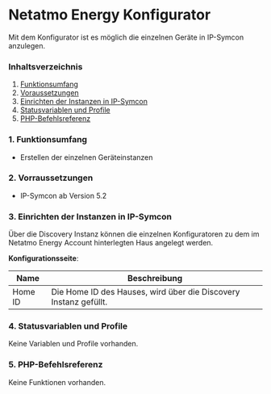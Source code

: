 # Netatmo Energy Konfigurator
Mit dem Konfigurator ist es möglich die einzelnen Geräte in IP-Symcon anzulegen.

### Inhaltsverzeichnis

1. [Funktionsumfang](#1-funktionsumfang)
2. [Voraussetzungen](#2-voraussetzungen)
3. [Einrichten der Instanzen in IP-Symcon](#4-einrichten-der-instanzen-in-ip-symcon)
4. [Statusvariablen und Profile](#5-statusvariablen-und-profile)
5. [PHP-Befehlsreferenz](#7-php-befehlsreferenz)

### 1. Funktionsumfang

* Erstellen der einzelnen Geräteinstanzen

### 2. Vorraussetzungen

- IP-Symcon ab Version 5.2

### 3. Einrichten der Instanzen in IP-Symcon

Über die Discovery Instanz können die einzelnen Konfiguratoren zu dem im Netatmo Energy Account hinterlegten Haus angelegt werden.

__Konfigurationsseite__:

Name     | Beschreibung
-------- | ------------------
Home ID  | Die Home ID des Hauses, wird über die Discovery Instanz gefüllt.

### 4. Statusvariablen und Profile

Keine Variablen und Profile vorhanden.

### 5. PHP-Befehlsreferenz

Keine Funktionen vorhanden.